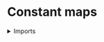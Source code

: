 #  Constant maps

<details><summary>Imports</summary>
```agda
{-# OPTIONS --safe #-}

module foundation-core.constant-maps where

open import foundation-core.universe-levels
```
</details>

## Definition

```agda
const : {i j : Level} (A : UU i) (B : UU j) (b : B) → A → B
const A B b x = b
```
